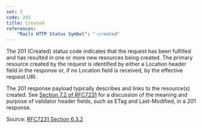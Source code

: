```yaml
---
set: 2
code: 201
title: Created
references:
    "Rails HTTP Status Symbol": ":created"
---
```


The 201 (Created) status code indicates that the request has been fulfilled and
has resulted in one or more new resources being created. The primary resource
created by the request is identified by either a Location header field in the
response or, if no Location field is received, by the effective request URI.

The 201 response payload typically describes and links to the resource(s)
created. See [Section 7.2 of RFC7231][1] for a discussion of the meaning and
purpose of validator header fields, such as ETag and Last-Modified, in a 201
response.

Source: [RFC7231 Section 6.3.2][2]

[1]: <http://tools.ietf.org/html/rfc7231#section-7.2>
[2]: <http://tools.ietf.org/html/rfc7231#section-6.3.2>